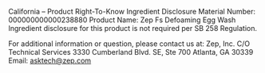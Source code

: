  
 
 
California – Product Right-To-Know Ingredient Disclosure 
Material Number: 000000000000238880 
Product Name: Zep Fs Defoaming Egg Wash 
Ingredient disclosure for this product is not required per SB 258 Regulation. 
 
For additional information or question, please contact us at: 
Zep, Inc. 
C/O Technical Services 
3330 Cumberland Blvd. SE, Ste 700 
Atlanta, GA 30339 
Email: asktech@zep.com 
 
 
 
 
